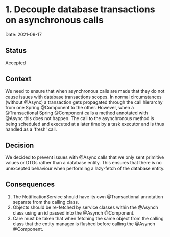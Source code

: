 # 1. Decouple database transactions on asynchronous calls

Date: 2021-09-17

## Status

Accepted

## Context

We need to ensure that when asynchronous calls are made that they do not cause issues with database transactions scopes.
In normal circumstances (without @Async) a transaction gets propagated through the call hierarchy from one Spring @Component to the other.
However, when a @Transactional Spring @Component calls a method annotated with @Async this does not happen. 
The call to the asynchronous method is being scheduled and executed at a later time by a task executor and is thus handled as a 'fresh' call.

## Decision

We decided to prevent issues with @Async calls that we only sent primitive values or DTOs rather than a database entity.
This ensures that there is no unexcepted behaviour when performing a lazy-fetch of the database entity.

## Consequences

1. The NotificationService should have its own @Transactional annotation separate from the calling class.
2. Objects should be re-fetched by service classes within the @Asynch class using an id passed into the @Asynch @Component.
3. Care must be taken that when fetching the same object from the calling class that the entity manager is flushed before calling the @Asynch @Component.


